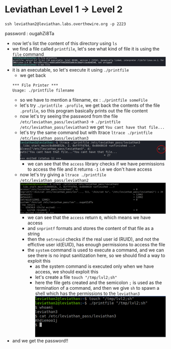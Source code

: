 # Leviathan Level 1 → Level 2

`ssh leviathan2@leviathan.labs.overthewire.org -p 2223`

password : ougahZi8Ta

- now let's list the content of this directory using `ls`
- we find a file called `printfile`, let's see what kind of file it is using the `file` command
![lvl2](images/lvl_2.png)
- it is an executable, so let's execute it using `./printfile`
	- we get back
	```
	*** File Printer ***
	Usage: ./printfile filename
	```
	- so we have to mention a filename, ex : `./printfile someFile`
	- let's try `./printfile .profile`, we get back the contents of the file `.profile`, so this program basically prints out the file content
	- now let's try seeing the password from the file `/etc/leviathan_pass/leviathan3` → `./printfile /etc/leviathan_pass/leviathan3`
	we get `You cant have that file...`
	- let's try the same command but with ltrace `ltrace ./printfile /etc/leviathan_pass/leviathan3`
	![lvl2](images/lvl_2_1.png)
		- we can see that the `access` library checks if we have permissions to access the file and it returns `-1` i.e we don't have access 
	- now let's try giving a `ltrace ./printfile /etc/leviathan_pass/leviathan2`
	![lvl2](images/lvl_2_2.png)
		- we can see that the `access` return `0`, which means we have access
		- and `snprintf` formats and stores the content of that file as a string
		- then the `setreuid` checks if the real user id (RUID), and not the effictive user id(EUID), has enough permissions to access the file
		- the `system` command is used to execute a command, and we can see there is no input sanitization here, so we should find a way to exploit this
			- as the system command is executed only when we have access, we should exploit this
			- let's create a file `touch "/tmp/lvl2;sh"`
			- here the file gets created and the semicolon `;` is used as the termination of a command, and then we give `sh` to spawn a shell which has the permissions to the `leviathan3`
		![lvl2](images/lvl_2_3.png)
- and we get the password!!